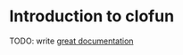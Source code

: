 # Introduction to clofun

TODO: write [great documentation](http://jacobian.org/writing/what-to-write/)
